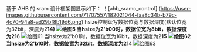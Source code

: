 基于 AHB 的 sram 设计框架图显示如下：
！[ahb_sramc_control] (https://user-images.githubusercontent.com/71707557/182021044-faa8c34b-b79c-4c70-94a8-ad29bf8b19d6.png)
hsize控制读写数据位宽与数据深度(默认位宽为32bit，深度为2**14)
![绘图5](https://user-images.githubusercontent.com/71707557/182754272-dd9540d8-3b8e-4967-a1ff-0342555d659a.png)
当hsize为2'b00时，数据位宽为8bit，数据深度为2**16
![绘图61](https://user-images.githubusercontent.com/71707557/182754440-1848af4a-c059-4a13-9610-762994b05800.png)
当hsize为2'b01时，数据位宽为16bit，数据深度为2**15
![绘图62](https://user-images.githubusercontent.com/71707557/182754522-a7cc7971-287a-4dc8-ab27-16fc448cc336.png)
当hsize为2'b10时，数据位宽为32bit，数据深度为2**14
![绘图63](https://user-images.githubusercontent.com/71707557/182754540-136877ca-abae-404c-b264-1adb24910833.png)

